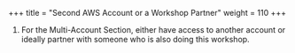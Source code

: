 +++
title = "Second AWS Account or a Workshop Partner"
weight = 110
+++

1. For the Multi-Account Section, either have access to another account or ideally partner with someone who is also doing this workshop.
